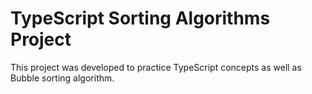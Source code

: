 # TypeScript Sorting Algorithms Project

This project was developed to practice TypeScript concepts as well as Bubble sorting algorithm.


